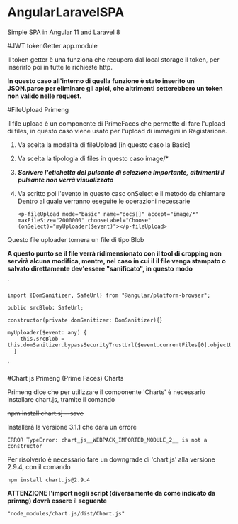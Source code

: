 # AngularLaravelSPA
Simple SPA in Angular 11 and Laravel 8 


#JWT tokenGetter app.module

Il token getter è una funziona che recupera dal local storage il token, per inserirlo poi in tutte le richieste http.

**In questo caso all'interno di quella funzione è stato inserito un JSON.parse per eliminare gli apici, che altrimenti setterebbero un token non valido nelle request.**

#FileUpload Primeng

il file upload è un componente di PrimeFaces che permette di fare l'upload di files,
in questo caso viene usato per l'upload di immagini in Registarione.

1) Va scelta la modalità di fileUpload [in questo caso la Basic]
2) Va scelta la tipologia di files in questo caso image/* 
3) ***Scrivere l'etichetta del pulsante di selezione  Importante, altrimenti il pulsante non verrà visualizzato***
3) Va scritto poi l'evento in questo caso onSelect e il metodo da chiamare Dentro al quale verranno eseguite le operazioni necessarie

    `<p-fileUpload mode="basic" name="docs[]" accept="image/*" maxFileSize="2000000" chooseLabel="Choose" (onSelect)="myUploader($event)"></p-fileUpload>`
                
Questo file uploader tornera un file di tipo Blob      







**A questo punto se il file verrà ridimensionato con il tool di cropping non servirà alcuna modifica, mentre,
nel caso in cui il il file venga stampato o salvato direttamente dev'essere "sanificato", in questo modo**        

`

    import {DomSanitizer, SafeUrl} from "@angular/platform-browser";
    
    public srcBlob: SafeUrl;
    
    constructor(private domSanitizer: DomSanitizer){}
    
    myUploader($event: any) {
        this.srcBlob = this.domSanitizer.bypassSecurityTrustUrl($event.currentFiles[0].objectURL.changingThisBreaksApplicationSecurity);
      }  
`

#Chart js Primeng (Prime Faces) Charts

Primeng dice che per utilizzare il componente 'Charts' è necessario installare chart.js,
tramite il comando 

~~npm install chart.sj --save~~

Installerà la versione 3.1.1 che darà un errore 

`ERROR TypeError: chart_js__WEBPACK_IMPORTED_MODULE_2__ is not a constructor`

Per risolverlo è necessario fare un downgrade di 'chart.js' alla versione 2.9.4, con il comando

`npm install chart.js@2.9.4`  

**ATTENZIONE l'import negli script (diversamente da come indicato da primng) dovrà essere il seguente**

`"node_modules/chart.js/dist/Chart.js"`